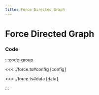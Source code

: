 ```yaml
---
title: Force Directed Graph
---
```


# Force Directed Graph

<script setup>
import {config} from './force';
</script>

<ForceDirectedGraphChart
  :options="config.options"
  :data="config.data"
/>

### Code

:::code-group

<<< ./force.ts#config [config]

<<< ./force.ts#data [data]

:::
